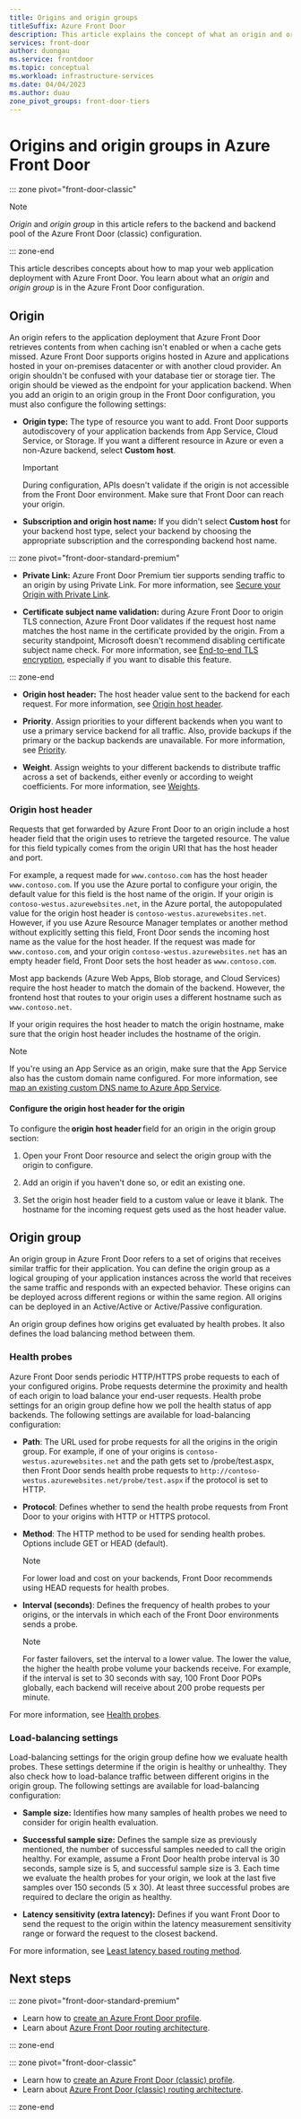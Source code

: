 ```yaml
---
title: Origins and origin groups
titleSuffix: Azure Front Door
description: This article explains the concept of what an origin and origin group is in a Front Door configuration.
services: front-door
author: duongau
ms.service: frontdoor
ms.topic: conceptual
ms.workload: infrastructure-services
ms.date: 04/04/2023
ms.author: duau
zone_pivot_groups: front-door-tiers
---
```


# Origins and origin groups in Azure Front Door

::: zone pivot="front-door-classic"

> [!NOTE]
> *Origin* and *origin group* in this article refers to the backend and backend pool of the Azure Front Door (classic) configuration.
>

::: zone-end

This article describes concepts about how to map your web application deployment with Azure Front Door. You learn about what an *origin* and *origin group* is in the Azure Front Door configuration.

## Origin

An origin refers to the application deployment that Azure Front Door retrieves contents from when caching isn't enabled or when a cache gets missed. Azure Front Door supports origins hosted in Azure and applications hosted in your on-premises datacenter or with another cloud provider. An origin shouldn't be confused with your database tier or storage tier. The origin should be viewed as the endpoint for your application backend. When you add an origin to an origin group in the Front Door configuration, you must also configure the following settings:

* **Origin type:** The type of resource you want to add. Front Door supports autodiscovery of your application backends from App Service, Cloud Service, or Storage. If you want a different resource in Azure or even a non-Azure backend, select **Custom host**.

    >[!IMPORTANT]
    >During configuration, APIs doesn't validate if the origin is not accessible from the Front Door environment. Make sure that Front Door can reach your origin.

* **Subscription and origin host name:** If you didn't select **Custom host** for your backend host type, select your backend by choosing the appropriate subscription and the corresponding backend host name.

::: zone pivot="front-door-standard-premium"

* **Private Link:** Azure Front Door Premium tier supports sending traffic to an origin by using Private Link. For more information, see [Secure your Origin with Private Link](private-link.md).

* **Certificate subject name validation:** during Azure Front Door to origin TLS connection, Azure Front Door validates if the request host name matches the host name in the certificate provided by the origin. From a security standpoint, Microsoft doesn't recommend disabling certificate subject name check. For more information, see [End-to-end TLS encryption](end-to-end-tls.md), especially if you want to disable this feature. 

::: zone-end

* **Origin host header:** The host header value sent to the backend for each request. For more information, see [Origin host header](#origin-host-header).

* **Priority**. Assign priorities to your different backends when you want to use a primary service backend for all traffic. Also, provide backups if the primary or the backup backends are unavailable. For more information, see [Priority](routing-methods.md#priority).

* **Weight**. Assign weights to your different backends to distribute traffic across a set of backends, either evenly or according to weight coefficients. For more information, see [Weights](routing-methods.md#weighted).

### Origin host header

Requests that get forwarded by Azure Front Door to an origin include a host header field that the origin uses to retrieve the targeted resource. The value for this field typically comes from the origin URI that has the host header and port.

For example, a request made for `www.contoso.com` has the host header `www.contoso.com`. If you use the Azure portal to configure your origin, the default value for this field is the host name of the origin. If your origin is `contoso-westus.azurewebsites.net`, in the Azure portal, the autopopulated value for the origin host header is `contoso-westus.azurewebsites.net`. However, if you use Azure Resource Manager templates or another method without explicitly setting this field, Front Door sends the incoming host name as the value for the host header. If the request was made for `www.contoso.com`, and your origin `contoso-westus.azurewebsites.net` has an empty header field, Front Door sets the host header as `www.contoso.com`.

Most app backends (Azure Web Apps, Blob storage, and Cloud Services) require the host header to match the domain of the backend. However, the frontend host that routes to your origin uses a different hostname such as `www.contoso.net`.

If your origin requires the host header to match the origin hostname, make sure that the origin host header includes the hostname of the origin.

> [!NOTE]
> If you're using an App Service as an origin, make sure that the App Service also has the custom domain name configured. For more information, see [map an existing custom DNS name to Azure App Service](../app-service/app-service-web-tutorial-custom-domain.md#map-an-existing-custom-dns-name-to-azure-app-service).

#### Configure the origin host header for the origin

To configure the **origin host header** field for an origin in the origin group section: 

1. Open your Front Door resource and select the origin group with the origin to configure. 

1. Add an origin if you haven't done so, or edit an existing one. 

1. Set the origin host header field to a custom value or leave it blank. The hostname for the incoming request gets used as the host header value. 

## Origin group

An origin group in Azure Front Door refers to a set of origins that receives similar traffic for their application. You can define the origin group as a logical grouping of your application instances across the world that receives the same traffic and responds with an expected behavior. These origins can be deployed across different regions or within the same region. All origins can be deployed in an Active/Active or Active/Passive configuration.

An origin group defines how origins get evaluated by health probes. It also defines the load balancing method between them.

### Health probes

Azure Front Door sends periodic HTTP/HTTPS probe requests to each of your configured origins. Probe requests determine the proximity and health of each origin to load balance your end-user requests. Health probe settings for an origin group define how we poll the health status of app backends. The following settings are available for load-balancing configuration:

* **Path**: The URL used for probe requests for all the origins in the origin group. For example, if one of your origins is `contoso-westus.azurewebsites.net` and the path gets set to /probe/test.aspx, then Front Door sends health probe requests to `http://contoso-westus.azurewebsites.net/probe/test.aspx` if the protocol is set to HTTP.

* **Protocol**: Defines whether to send the health probe requests from Front Door to your origins with HTTP or HTTPS protocol.

* **Method**: The HTTP method to be used for sending health probes. Options include GET or HEAD (default).

    > [!NOTE]
    > For lower load and cost on your backends, Front Door recommends using HEAD requests for health probes.

* **Interval (seconds)**: Defines the frequency of health probes to your origins, or the intervals in which each of the Front Door environments sends a probe.

    >[!NOTE]
    >For faster failovers, set the interval to a lower value. The lower the value, the higher the health probe volume your backends receive. For example, if the interval is set to 30 seconds with say, 100 Front Door POPs globally, each backend will receive about 200 probe requests per minute.

For more information, see [Health probes](health-probes.md).

### Load-balancing settings

Load-balancing settings for the origin group define how we evaluate health probes. These settings determine if the origin is healthy or unhealthy. They also check how to load-balance traffic between different origins in the origin group. The following settings are available for load-balancing configuration:

* **Sample size:** Identifies how many samples of health probes we need to consider for origin health evaluation.

* **Successful sample size:** Defines the sample size as previously mentioned, the number of successful samples needed to call the origin healthy. For example, assume a Front Door health probe interval is 30 seconds, sample size is 5, and successful sample size is 3. Each time we evaluate the health probes for your origin, we look at the last five samples over 150 seconds (5 x 30). At least three successful probes are required to declare the origin as healthy.

* **Latency sensitivity (extra latency):** Defines if you want Front Door to send the request to the origin within the latency measurement sensitivity range or forward the request to the closest backend.

For more information, see [Least latency based routing method](routing-methods.md#latency).

## Next steps

::: zone pivot="front-door-standard-premium"

- Learn how to [create an Azure Front Door profile](create-front-door-portal.md).
- Learn about [Azure Front Door routing architecture](front-door-routing-architecture.md?pivots=front-door-standard-premium).

::: zone-end

::: zone pivot="front-door-classic"

- Learn how to [create an Azure Front Door (classic) profile](quickstart-create-front-door.md).
- Learn about [Azure Front Door (classic) routing architecture](front-door-routing-architecture.md?pivots=front-door-classic).

::: zone-end
